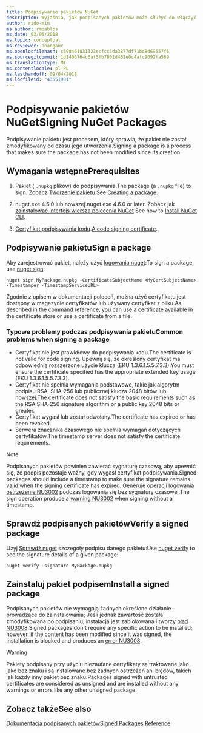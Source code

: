 ```yaml
---
title: Podpisywanie pakietów NuGet
description: Wyjaśnia, jak podpisanych pakietów może służyć do włączyć weryfikację zawartości integralności.
author: rido-min
ms.author: rmpablos
ms.date: 03/06/2018
ms.topic: conceptual
ms.reviewer: anangaur
ms.openlocfilehash: c598461831323ecfcc5da3877df71bd8d69557f6
ms.sourcegitcommit: 1d1406764c6af5fb7801d462e0c4afc9092fa569
ms.translationtype: MT
ms.contentlocale: pl-PL
ms.lasthandoff: 09/04/2018
ms.locfileid: "43551981"
---
```

# <a name="signing-nuget-packages"></a><span data-ttu-id="0705b-103">Podpisywanie pakietów NuGet</span><span class="sxs-lookup"><span data-stu-id="0705b-103">Signing NuGet Packages</span></span>

<span data-ttu-id="0705b-104">Podpisywanie pakietu jest procesem, który sprawia, że pakiet nie został zmodyfikowany od czasu jego utworzenia.</span><span class="sxs-lookup"><span data-stu-id="0705b-104">Signing a package is a process that makes sure the package has not been modified since its creation.</span></span>

## <a name="prerequisites"></a><span data-ttu-id="0705b-105">Wymagania wstępne</span><span class="sxs-lookup"><span data-stu-id="0705b-105">Prerequisites</span></span>

1. <span data-ttu-id="0705b-106">Pakiet ( `.nupkg` plików) do podpisywania.</span><span class="sxs-lookup"><span data-stu-id="0705b-106">The package (a `.nupkg` file) to sign.</span></span> <span data-ttu-id="0705b-107">Zobacz [Tworzenie pakietu](creating-a-package.md).</span><span class="sxs-lookup"><span data-stu-id="0705b-107">See [Creating a package](creating-a-package.md).</span></span>

1. <span data-ttu-id="0705b-108">nuget.exe 4.6.0 lub nowszej.</span><span class="sxs-lookup"><span data-stu-id="0705b-108">nuget.exe 4.6.0 or later.</span></span> <span data-ttu-id="0705b-109">Zobacz jak [zainstalować interfejs wiersza polecenia NuGet](../install-nuget-client-tools.md#nugetexe-cli).</span><span class="sxs-lookup"><span data-stu-id="0705b-109">See how to [Install NuGet CLI](../install-nuget-client-tools.md#nugetexe-cli).</span></span>

1. <span data-ttu-id="0705b-110">[Certyfikat podpisywania kodu](../reference/signed-packages-reference.md#get-a-code-signing-certificate).</span><span class="sxs-lookup"><span data-stu-id="0705b-110">[A code signing certificate](../reference/signed-packages-reference.md#get-a-code-signing-certificate).</span></span>

## <a name="sign-a-package"></a><span data-ttu-id="0705b-111">Podpisywanie pakietu</span><span class="sxs-lookup"><span data-stu-id="0705b-111">Sign a package</span></span>

<span data-ttu-id="0705b-112">Aby zarejestrować pakiet, należy użyć [logowania nuget](../tools/cli-ref-sign.md):</span><span class="sxs-lookup"><span data-stu-id="0705b-112">To sign a package, use [nuget sign](../tools/cli-ref-sign.md):</span></span>

```cli
nuget sign MyPackage.nupkg -CertificateSubjectName <MyCertSubjectName> -Timestamper <TimestampServiceURL>
```

<span data-ttu-id="0705b-113">Zgodnie z opisem w dokumentacji poleceń, można użyć certyfikatu jest dostępny w magazynie certyfikatów lub używany certyfikat z pliku.</span><span class="sxs-lookup"><span data-stu-id="0705b-113">As described in the command reference, you can use a certificate available in the certificate store or use a certificate from a file.</span></span>

### <a name="common-problems-when-signing-a-package"></a><span data-ttu-id="0705b-114">Typowe problemy podczas podpisywania pakietu</span><span class="sxs-lookup"><span data-stu-id="0705b-114">Common problems when signing a package</span></span>

- <span data-ttu-id="0705b-115">Certyfikat nie jest prawidłowy do podpisywania kodu.</span><span class="sxs-lookup"><span data-stu-id="0705b-115">The certificate is not valid for code signing.</span></span> <span data-ttu-id="0705b-116">Upewnij się, że określony certyfikat ma odpowiednią rozszerzone użycie klucza (EKU 1.3.6.1.5.5.7.3.3).</span><span class="sxs-lookup"><span data-stu-id="0705b-116">You must ensure the certificate specified has the appropriate extended key usage (EKU 1.3.6.1.5.5.7.3.3).</span></span>
- <span data-ttu-id="0705b-117">Certyfikat nie spełnia wymagania podstawowe, takie jak algorytm podpisu RSA, SHA-256 lub publicznej klucza 2048 bitów lub nowszej.</span><span class="sxs-lookup"><span data-stu-id="0705b-117">The certificate does not satisfy the basic requirements such as the RSA SHA-256 signature algorithm or a public key 2048 bits or greater.</span></span>
- <span data-ttu-id="0705b-118">Certyfikat wygasł lub został odwołany.</span><span class="sxs-lookup"><span data-stu-id="0705b-118">The certificate has expired or has been revoked.</span></span>
- <span data-ttu-id="0705b-119">Serwera znacznika czasowego nie spełnia wymagań dotyczących certyfikatów.</span><span class="sxs-lookup"><span data-stu-id="0705b-119">The timestamp server does not satisfy the certificate requirements.</span></span>

> [!Note]
> <span data-ttu-id="0705b-120">Podpisanych pakietów powinien zawierać sygnaturę czasową, aby upewnić się, że podpis pozostaje ważny, gdy wygasł certyfikat podpisywania.</span><span class="sxs-lookup"><span data-stu-id="0705b-120">Signed packages should include a timestamp to make sure the signature remains valid when the signing certificate has expired.</span></span> <span data-ttu-id="0705b-121">Generuje operacji logowania [ostrzeżenie NU3002](../reference/errors-and-warnings/NU3002.md) podczas logowania się bez sygnatury czasowej.</span><span class="sxs-lookup"><span data-stu-id="0705b-121">The sign operation produce a [warning NU3002](../reference/errors-and-warnings/NU3002.md) when signing without a timestamp.</span></span>

## <a name="verify-a-signed-package"></a><span data-ttu-id="0705b-122">Sprawdź podpisanych pakietów</span><span class="sxs-lookup"><span data-stu-id="0705b-122">Verify a signed package</span></span>

<span data-ttu-id="0705b-123">Użyj [Sprawdź nuget](../tools/cli-ref-verify.md) szczegóły podpisu danego pakietu:</span><span class="sxs-lookup"><span data-stu-id="0705b-123">Use [nuget verify](../tools/cli-ref-verify.md) to see the signature details of a given package:</span></span>

```cli
nuget verify -signature MyPackage.nupkg
```

## <a name="install-a-signed-package"></a><span data-ttu-id="0705b-124">Zainstaluj pakiet podpisem</span><span class="sxs-lookup"><span data-stu-id="0705b-124">Install a signed package</span></span>

<span data-ttu-id="0705b-125">Podpisanych pakietów nie wymagają żadnych określone działanie prowadzące do zainstalowania; Jeśli jednak zawartość została zmodyfikowana po podpisaniu, instalacja jest zablokowana i tworzy [błąd NU3008](../reference/errors-and-warnings/NU3008.md).</span><span class="sxs-lookup"><span data-stu-id="0705b-125">Signed packages don't require any specific action to be installed; however, if the content has been modified since it was signed, the installation is blocked and produces an [error NU3008](../reference/errors-and-warnings/NU3008.md).</span></span>

> [!Warning]
> <span data-ttu-id="0705b-126">Pakiety podpisany przy użyciu niezaufane certyfikaty są traktowane jako jako bez znaku i są instalowane bez żadnych ostrzeżeń ani błędów, takich jak każdy inny pakiet bez znaku.</span><span class="sxs-lookup"><span data-stu-id="0705b-126">Packages signed with untrusted certificates are considered as unsigned and are installed without any warnings or errors like any other unsigned package.</span></span>

## <a name="see-also"></a><span data-ttu-id="0705b-127">Zobacz także</span><span class="sxs-lookup"><span data-stu-id="0705b-127">See also</span></span>

[<span data-ttu-id="0705b-128">Dokumentacja podpisanych pakietów</span><span class="sxs-lookup"><span data-stu-id="0705b-128">Signed Packages Reference</span></span>](../reference/Signed-Packages-Reference.md)
